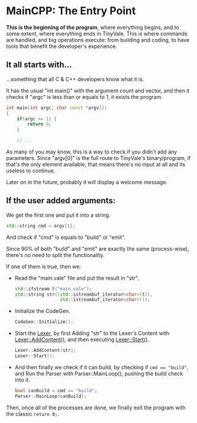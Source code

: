 # MainCPP: The Entry Point

**This is the beginning of the program**, where everything begins, and to some extent, where everything ends in TinyVale. This is where commands are handled, and big operations execute: from building and coding, to have tools that benefit the developer's experience.

## It all starts with...

...something that all C & C++ developers know what it is.

It has the usual "int main()" with the argument count and vector, and then it checks if "argc" is less than or equals to 1, it exists the program.

```c++
int main(int argc, char const *argv[])
{
	if(argc <= 1) {
		return 0;
	}

	// ...
```

As many of you may know, this is a way to check if you didn't add any parameters. Since "argv\[0\]" is the full route to TinyVale's binary/program, if that's the only element available, that means there's no input at all and its useless to continue.

Later on in the future, probably it will display a welcome message.

## If the user added arguments:

We get the first one and put it into a string.

```c++
std::string cmd = argv[1];
```

And check if "cmd" is equals to "build" or "emit".

Since 90% of both "build" and "emit" are exactly the same (process-wise), there's no need to split the functionality.

If one of them is true, then we:

- Read the "main.vale" file and put the result in "str".
  
  ```c++
  std::ifstream t("main.vale");
  std::string str((std::istreambuf_iterator<char>(t)),
  		           std::istreambuf_iterator<char>());
  ```

- Initialize the CodeGen.

  ```c++
  CodeGen::Initialize();
  ```

- Start the [Lexer](https://github.com/TheNachoBIT/TinyVale/blob/main/language/Lexer/Lexer.md), by first Adding "str" to the Lexer's Content with [Lexer::AddContent()](https://github.com/TheNachoBIT/TinyVale/blob/main/language/Lexer/Lexer.md#static-void-AddContent-stdstring-c), and then executing [Lexer::Start()](https://github.com/TheNachoBIT/TinyVale/blob/main/language/Lexer/Lexer.md#static-void-Start).

  ```c++
  Lexer::AddContent(str);
  Lexer::Start();
  ```

- And then finally we check if it can build, by checking if ```cmd == "build"```, and Run the Parser with Parser::MainLoop(), pushing the build check into it.

  ```c++
  bool canBuild = cmd == "build";
  Parser::MainLoop(canBuild);
  ```

Then, once all of the processes are done, we finally exit the program with the classic ```return 0;```.